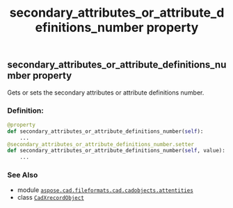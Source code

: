 ﻿---
title: secondary_attributes_or_attribute_definitions_number property
second_title: Aspose.CAD for Python via .NET API References
description: 
type: docs
weight: 480
url: /python-net/aspose.cad.fileformats.cad.cadobjects.attentities/cadxrecordobject/secondary_attributes_or_attribute_definitions_number/
is_root: false
---

## secondary_attributes_or_attribute_definitions_number property


Gets or sets the secondary attributes or attribute definitions number.
### Definition:
```python
@property
def secondary_attributes_or_attribute_definitions_number(self):
    ...
@secondary_attributes_or_attribute_definitions_number.setter
def secondary_attributes_or_attribute_definitions_number(self, value):
    ...
```

### See Also
* module [`aspose.cad.fileformats.cad.cadobjects.attentities`](../../)
* class [`CadXrecordObject`](/cad/python-net/aspose.cad.fileformats.cad.cadobjects.attentities/cadxrecordobject)
